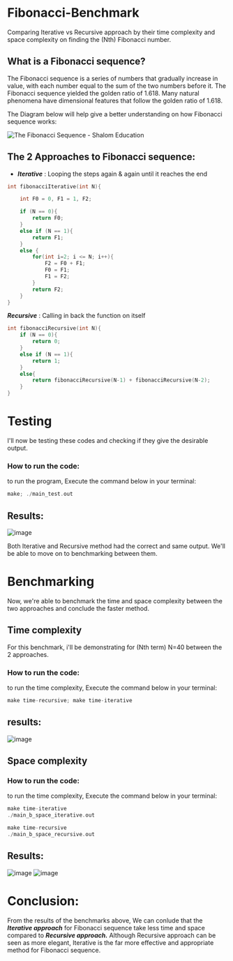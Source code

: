 # Fibonacci-Benchmark
  
Comparing Iterative vs Recursive approach by their time complexity and space complexity on finding the (Nth) Fibonacci number.

## What is a Fibonacci sequence?
 
The Fibonacci sequence is a series of numbers that gradually increase in value, with each number equal to the sum of the two numbers before it. The Fibonacci sequence yielded the golden ratio of 1.618. Many natural phenomena have dimensional features that follow the golden ratio of 1.618.

The Diagram below will help give a better understanding on how Fibonacci sequence works:

![The Fibonacci Sequence - Shalom Education](https://www.shalom-education.com/wp-content/uploads/2020/12/image-96.png)

## The 2 Approaches to Fibonacci sequence:
- ***Iterative*** : Looping the steps again & again until it reaches the end
```c
int fibonacciIterative(int N){

    int F0 = 0, F1 = 1, F2;

    if (N == 0){
        return F0;
    }
    else if (N == 1){
        return F1;
    } 
    else {
        for(int i=2; i <= N; i++){
            F2 = F0 + F1;
            F0 = F1;
            F1 = F2;
        }
        return F2;
    }
}
```
***Recursive*** : Calling in back the function on itself
```c
int fibonacciRecursive(int N){
    if (N == 0){
        return 0;
    }
    else if (N == 1){
        return 1;
    }
    else{
        return fibonacciRecursive(N-1) + fibonacciRecursive(N-2);
    }
}
```
# Testing
I'll now be testing these codes and checking if they give the desirable output.

### How to run the code:
to run the program, Execute the command below in your terminal:
```c
make; ./main_test.out
```
## Results:

![image](https://user-images.githubusercontent.com/114371959/205392893-5877c351-38a6-4614-997a-92398e804029.png)

Both Iterative and Recursive method had the correct and same output. We'll be able to move on to benchmarking between them.

# Benchmarking
Now, we're able to benchmark the time and space complexity between the two approaches and conclude the faster method.

## Time complexity
For this benchmark, i'll be demonstrating for (Nth term) N=40 between the 2 approaches.

### How to run the code:
to run the time complexity, Execute the command below in your terminal:

```c
make time-recursive; make time-iterative
```
## results:

![image](https://user-images.githubusercontent.com/114371959/205400044-d14e8f8a-c688-4ccf-8de1-af202e6d6a0f.png)

## Space complexity

### How to run the code:
to run the time complexity, Execute the command below in your terminal:

```c
make time-iterative
./main_b_space_iterative.out
```
```c
make time-recursive
./main_b_space_recursive.out
```

## Results:

![image](https://user-images.githubusercontent.com/114371959/205404595-3ef52b0c-dfe0-4457-ba17-7e03f42da0ee.png)
![image](https://user-images.githubusercontent.com/114371959/205405083-57c2ade4-1495-4a78-9096-a8deca242559.png)

# Conclusion:
From the results of the benchmarks above, We can conlude that the ***Iterative approach*** for Fibonacci sequence take less time and space compared to ***Recursive approach.*** Although Recursive approach can be seen as more elegant, Iterative is the far more effective and appropriate method for Fibonacci sequence.
















